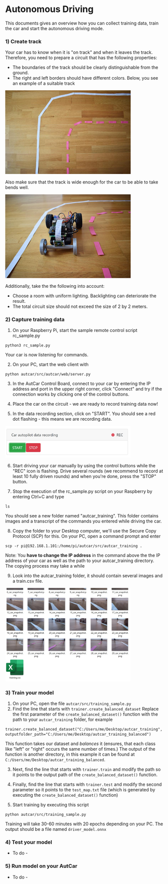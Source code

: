 # Autonomous Driving

This documents gives an overview how you can collect training data, train the car and start the autonomous driving mode.

### 1) Create track

Your car has to know when it is "on track" and when it leaves the track. Therefore, you need to prepare a circuit that has the following properties:
- The boundaries of the track should be clearly distinguishable from the ground.
- The right and left borders should have different colors.
Below, you see an example of a suitable track
<img src="../images/C1.jpg" width="400">

Also make sure that the track is wide enough for the car to be able to take bends well.

<img src="../images/C2.jpg" width="400">

Additionally, take the the following into account:
- Choose a room with uniform lighting. Backlighting can deteriorate the result.
- The total circuit size should not exceed the size of 2 by 2 meters.

### 2) Capture training data

1. On your Raspberry Pi, start the sample remote control script rc_sample.py
 ```
 python3 rc_sample.py
 ```

 Your car is now listening for commands.

2. On your PC, start the web client with
 ```
 python autcar/src/autcar/web/server.py
 ```

3. In the AutCar Control Board, connect to your car by entering the IP address and port in the upper right corner, click "Connect" and try if the connection works by clicking one of the control buttons.

4. Place the car on the circuit - we are ready to record training data now!

5. In the data recording section, click on "START". You should see a red dot flashing - this means we are recording data.

<img src="../images/D1.jpg" width="400">

6. Start driving your car manually by using the control buttons while the "REC" icon is flashing. Drive several rounds (we recommend to record at least 10 fully driven rounds) and when you're done, press the "STOP" button.

7. Stop the execution of the rc_sample.py script on your Raspberry by entering Ctrl+C and type
 ```
 ls
 ```
 You should see a new folder named "autcar_training". This folder contains images and a transcript of the commands you entered while driving the car.
 
 8. Copy the folder to your Desktop computer, we'll use the Secure Copy Protocol (SCP) for this. On your PC, open a command prompt and enter
 ```
 scp -r pi@192.168.1.101:/home/pi/autcar/src/autcar_training .
 ```
 Note: You **have to change the IP address** in the command above the the IP address of your car as well as the path to your autcar_training directory. The copying process may take a while
 
9. Look into the autcar_training folder, it should contain several images and a train.csv file.

<img src="../images/D2.jpg" width="400">

### 3) Train your model

1. On your PC, open the file `autcar/src/training_sample.py`
2. Find the line that starts with `trainer.create_balanced_dataset` Replace the first parameter of the `create_balanced_dataset()` function with the path to your `autcar_training` folder, for example
 ```
 trainer.create_balanced_dataset("C:/Users/me/Desktop/autcar_training", outputfolder_path="C:/Users/me/Desktop/autcar_training_balanced")
 ```
 This function takes our dataset and *balances* it (ensures, that each class like "left" or "right" occurs the same number of times.)
 The output of the function is another directory, in this example it can be found at `C:/Users/me/Desktop/autcar_training_balanced`.

 3. Next, find the line that starts with `trainer.train` and modify the path so it points to the output path of the  `create_balanced_dataset()` function.
 4. Finally, find the line that starts with `trainer.test` and modify the second parameter so it points to the `test_map.txt` file (which is generated by executing the `create_balanced_dataset()` function)
 
 5. Start training by executing this script
  ```
 python autcar/src/training_sample.py
  ```
  Training will take 30-60 minutes with 20 epochs depending on your PC. The output should be a file named `driver_model.onnx`

### 4) Test your model

- To do -

### 5) Run model on your AutCar

- To do -
